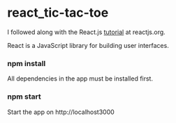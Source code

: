 # react_tic-tac-toe

I followed along with the React.js <a href="https://reactjs.org/tutorial/tutorial.html">tutorial</a> at reactjs.org.

React is a JavaScript library for building user interfaces.


### npm install
All dependencies in the app must be installed first.

### npm start
Start the app on http://localhost3000